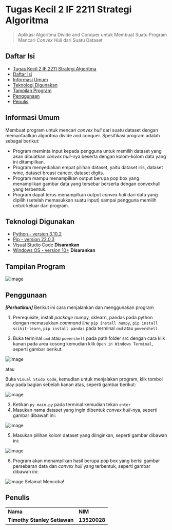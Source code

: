 # Tugas Kecil 2 IF 2211 Strategi Algoritma
> Aplikasi Algoritma Divide and Conquer untuk Membuat Suatu Program Mencari _Convex Hull_ dari Suatu Dataset

## Daftar Isi
  - [Tugas Kecil 2 IF 2211 Strategi Algoritma](#tugas-kecil-2-if-2211-strategi-algoritma)
  - [Daftar Isi](#daftar-isi)
  - [Informasi Umum](#informasi-umum)
  - [Teknologi Digunakan](#teknologi-digunakan)
  - [Tampilan Program](#tampilan-program)
  - [Penggunaan](#penggunaan)
  - [Penulis](#penulis)
<!-- * [License](#license) -->

## Informasi Umum
Membuat program untuk mencari _convex hull_ dari suatu dataset dengan memanfaatkan algoritma divide and conquer.
Spesifikasi program adalah sebagai berikut: 
- Program meminta input kepada pengguna untuk memilih dataset yang akan dibuatkan _convex hull_-nya beserta dengan kolom-kolom data yang ini ditampilkan.
- Program menyediakan empat pilihan dataset, yaitu dataset iris, dataset wine, dataset breast cancer, dataset digits.
- Program mampu menampilkan output berupa pop box yang menampilkan gambar data yang tersebar berserta dengan convexhull yang terbentuk.
- Program dapat terus menampilkan output _convex hull_ dari data yang dipilih (setelah memasukkan suatu input) sampai pengguna memilih untuk keluar dari program.
<!-- You don't have to answer all the questions - just the ones relevant to your project. -->

## Teknologi Digunakan
- [Python - version 3.10.2](https://id.wikipedia.org/wiki/Python_(bahasa_pemrograman)) 
- [Pip - version 22.0.3](https://en.wikipedia.org/wiki/Pip_(package_manager))
- [Visual Studio Code](https://code.visualstudio.com/) **Disarankan**
- [Windows OS - version 10+](https://en.wikipedia.org/wiki/Microsoft_Windows) **Disarankan**

## Tampilan Program

  ![image](https://media.discordapp.net/attachments/941288781401698307/947415459941191691/unknown.png)

## Penggunaan
***[Perhatikan]***
Berikut ini cara menjalankan dan menggunakan program
1. Prerequisite, install _package_ numpy, sklearn, pandas pada python dengan memasukkan _command line_ ```pip install numpy```, ```pip install scikit-learn```, ```pip install pandas``` pada terminal ```cmd``` atau ```powershell```
  
2. Buka terminal ```cmd``` atau ```powershell``` pada path folder src dengan cara klik kanan pada area kosong kemudian klik ```Open in Windows Terminal```, seperti gambar berikut:

  ![image](https://cdn.discordapp.com/attachments/941288781401698307/947418519337861170/unknown.png)

  atau 

  Buka ```Visual Studo Code```, kemudian untuk menjalakan program, klik tombol play pada bagian sebelah kanan atas, seperti gambar berikut:
  
  ![image](https://cdn.discordapp.com/attachments/941288781401698307/947421032598339634/Untitled.png)

3. Ketikan ```py main.py``` pada terminal kemudian tekan ```enter``` 
4. Masukan nama dataset yang ingin dibentuk _convex hull_-nya, seperti gambar dibawah ini:

  ![image](https://cdn.discordapp.com/attachments/941288781401698307/947410226259296256/unknown.png)

5. Masukan pilihan kolom dataset yang diinginkan, seperti gambar dibawah ini:

  ![image](https://media.discordapp.net/attachments/941288781401698307/947415459941191691/unknown.png)

6. Program akan menampilkan hasil berupa pop box yang berisi gambar persebaran data dan _convex hull_ yang terbentuk, seperti gambar dibawah ini:
   
  ![image](https://cdn.discordapp.com/attachments/941288781401698307/947421240795213864/unknown.png)
Selamat Mencoba!
    
## Penulis
<table>
    <tr>
      <td><b>Nama</b></td>
      <td><b>NIM</b></td>
    </tr>
    <tr>
      <td><b>Timothy Stanley Setiawan</b></td>
      <td><b>13520028</b></td>
    </tr>
</table
